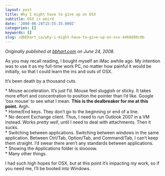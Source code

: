 ```yaml
---
layout: post
title: Why I might have to give up on OSX
subtitle: OSX is weird
date: '2008-06-24T15:55:35.000Z'
categories: []
keywords: []
slug: /@bbhart_ca/why-i-might-have-to-give-up-on-osx-4460d90c0b
---
```


_Originally published at_ [_bbhart.com_](https://bbhart.com/why-i-might-have-to-give-up-on-osx-344ff9b38930) _on June 24, 2008._

As you may recall reading, I bought myself an iMac awhile ago. My intention was to use it as my full-time work PC, no matter how painful it would be initially, so that I could learn the ins and outs of OSX.

It’s been death by a thousand cuts.

\* Mouse acceleration. It’s just f’d. Mouse feel sluggish or sticky. It takes more effort and concentration to position the pointer than I’d like. Google ‘osx mouse’ to see what I mean. **This is the dealbreaker for me at this point.** Argh.  
\* Home/End keys. They don’t go to the beginning or end of a line.  
\* No decent Exchange client. Thus, I need to run Outlook 2007 in a VM instead. Works _pretty well_, until I need to deal with attachments. Then it sucks.  
\* Switching between applications. Switching between windows in the same application. Between Ctrl/Tab, Option/Tab, and Command/Tab, I can’t keep them straight. I’d swear there aren’t any standards between applications.  
\* Showing the Applications folder is sloooow.   
\* Many other things.

I had such high hopes for OSX, but at this point it’s impacting my work, so if you need me, I’ll be booted into Windows.
